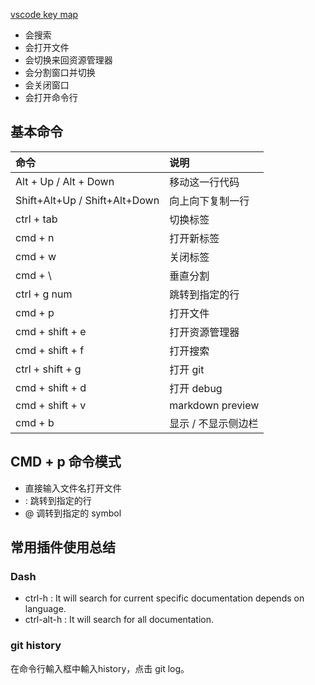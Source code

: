
[vscode key map](https://code.visualstudio.com/shortcuts/keyboard-shortcuts-macos.pdf)

+ 会搜索
+ 会打开文件
+ 会切换来回资源管理器
+ 会分割窗口并切换
+ 会关闭窗口
+ 会打开命令行

## 基本命令

| 命令 | 说明 |
| :--- | :--- |
| Alt + Up / Alt + Down | 移动这一行代码 |
| Shift+Alt+Up / Shift+Alt+Down | 向上向下复制一行 |
| ctrl + tab | 切换标签 |
| cmd + n | 打开新标签 |
| cmd + w | 关闭标签 |
| cmd + \ | 垂直分割 |
| ctrl + g  num | 跳转到指定的行 |
| cmd + p | 打开文件 |
| cmd + shift + e | 打开资源管理器 |
| cmd + shift + f | 打开搜索 |
| ctrl + shift + g | 打开 git |
| cmd + shift + d | 打开 debug |
| cmd + shift + v | markdown preview |
| cmd + b | 显示 / 不显示侧边栏 |


## CMD + p 命令模式
+ 直接输入文件名打开文件
+ : 跳转到指定的行 
+ @ 调转到指定的 symbol

## 常用插件使用总结

### Dash
+ ctrl-h : It will search for current specific documentation depends on language.
+ ctrl-alt-h : It will search for all documentation.

### git history

在命令行輸入框中輸入history，点击 git log。
